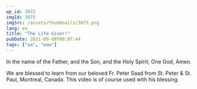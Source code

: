 ```yaml
---
wp_id: 3072
imgId: 3075
imgSrc: /assets/thumbnails/3075.png
lang: en
title: "The Life Giver!"
pubDate: 2021-09-08T00:07:44
tags: ["aa", "wow"]
---
```

<!-- page: 6 -->

<p>In the name of the Father, and the Son, and the Holy Spirit; One God, Amen.</p>
<p>We are blessed to learn from our beloved Fr. Peter Saad from St. Peter &amp; St. Paul, Montreal, Canada. This video is of course used with his blessing.</p>
<p>&nbsp;</p>
